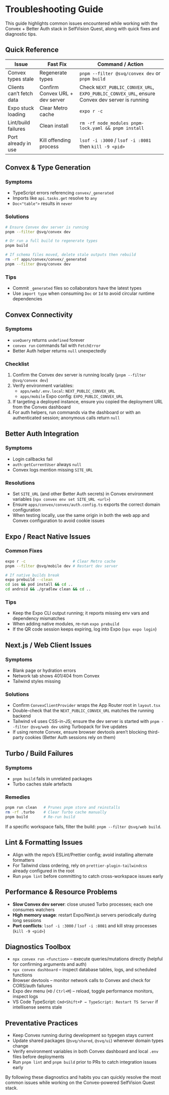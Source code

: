 # Troubleshooting Guide

This guide highlights common issues encountered while working with the Convex + Better Auth stack in SelfVision Quest, along with quick fixes and diagnostic tips.

## Quick Reference

| Issue | Fast Fix | Command / Action |
| --- | --- | --- |
| Convex types stale | Regenerate types | `pnpm --filter @svq/convex dev` or `pnpm build` |
| Clients can’t fetch data | Confirm Convex URL + dev server | Check `NEXT_PUBLIC_CONVEX_URL`, `EXPO_PUBLIC_CONVEX_URL`, ensure Convex dev server is running |
| Expo stuck loading | Clear Metro cache | `expo r -c` |
| Lint/build failures | Clean install | `rm -rf node_modules pnpm-lock.yaml && pnpm install` |
| Port already in use | Kill offending process | `lsof -i :3000` / `lsof -i :8081` then `kill -9 <pid>` |

## Convex & Type Generation

### Symptoms
- TypeScript errors referencing `convex/_generated`
- Imports like `api.tasks.get` resolve to `any`
- `Doc<"table">` results in `never`

### Solutions
```bash
# Ensure Convex dev server is running
pnpm --filter @svq/convex dev

# Or run a full build to regenerate types
pnpm build

# If schema files moved, delete stale outputs then rebuild
rm -rf apps/convex/convex/_generated
pnpm --filter @svq/convex dev
```

### Tips
- Commit `_generated` files so collaborators have the latest types
- Use `import type` when consuming `Doc` or `Id` to avoid circular runtime dependencies

## Convex Connectivity

### Symptoms
- `useQuery` returns `undefined` forever
- `convex run` commands fail with `FetchError`
- Better Auth helper returns `null` unexpectedly

### Checklist
1. Confirm the Convex dev server is running locally (`pnpm --filter @svq/convex dev`)
2. Verify environment variables:
   - `apps/web/.env.local`: `NEXT_PUBLIC_CONVEX_URL`
   - `apps/mobile` Expo config: `EXPO_PUBLIC_CONVEX_URL`
3. If targeting a deployed instance, ensure you copied the deployment URL from the Convex dashboard
4. For auth helpers, run commands via the dashboard or with an authenticated session; anonymous calls return `null`

## Better Auth Integration

### Symptoms
- Login callbacks fail
- `auth:getCurrentUser` always `null`
- Convex logs mention missing `SITE_URL`

### Resolutions
- Set `SITE_URL` (and other Better Auth secrets) in Convex environment variables (`npx convex env set SITE_URL <url>`)
- Ensure `apps/convex/convex/auth.config.ts` exports the correct domain configuration
- When testing locally, use the same origin in both the web app and Convex configuration to avoid cookie issues

## Expo / React Native Issues

### Common Fixes
```bash
expo r -c                     # Clear Metro cache
pnpm --filter @svq/mobile dev # Restart dev server

# If native builds break
expo prebuild --clean
cd ios && pod install && cd ..
cd android && ./gradlew clean && cd ..
```

### Tips
- Keep the Expo CLI output running; it reports missing env vars and dependency mismatches
- When adding native modules, re-run `expo prebuild`
- If the QR code session keeps expiring, log into Expo (`npx expo login`)

## Next.js / Web Client Issues

### Symptoms
- Blank page or hydration errors
- Network tab shows 401/404 from Convex
- Tailwind styles missing

### Solutions
- Confirm `ConvexClientProvider` wraps the App Router root in `layout.tsx`
- Double-check that the `NEXT_PUBLIC_CONVEX_URL` matches the running backend
- Tailwind v4 uses CSS-in-JS; ensure the dev server is started with `pnpm --filter @svq/web dev` using Turbopack for live updates
- If using remote Convex, ensure browser devtools aren’t blocking third-party cookies (Better Auth sessions rely on them)

## Turbo / Build Failures

### Symptoms
- `pnpm build` fails in unrelated packages
- Turbo caches stale artefacts

### Remedies
```bash
pnpm run clean   # Prunes pnpm store and reinstalls
rm -rf .turbo    # Clear Turbo cache manually
pnpm build       # Re-run build
```

If a specific workspace fails, filter the build: `pnpm --filter @svq/web build`.

## Lint & Formatting Issues

- Align with the repo’s ESLint/Prettier config; avoid installing alternate formatters
- For Tailwind class ordering, rely on `prettier-plugin-tailwindcss` already configured in the root
- Run `pnpm lint` before committing to catch cross-workspace issues early

## Performance & Resource Problems

- **Slow Convex dev server**: close unused Turbo processes; each one consumes watchers
- **High memory usage**: restart Expo/Next.js servers periodically during long sessions
- **Port conflicts**: `lsof -i :3000` / `lsof -i :8081` and kill stray processes (`kill -9 <pid>`)

## Diagnostics Toolbox

- `npx convex run <function>` – execute queries/mutations directly (helpful for confirming arguments and auth)
- `npx convex dashboard` – inspect database tables, logs, and scheduled functions
- Browser devtools – monitor network calls to Convex and check for CORS/auth failures
- Expo dev menu (`⌘D` / `Ctrl+M`) – reload, toggle performance monitors, inspect logs
- VS Code TypeScript: `Cmd+Shift+P → TypeScript: Restart TS Server` if intellisense seems stale

## Preventative Practices

- Keep Convex running during development so typegen stays current
- Update shared packages (`@svq/shared`, `@svq/ui`) whenever domain types change
- Verify environment variables in both Convex dashboard and local `.env` files before deployments
- Run `pnpm lint` and `pnpm build` prior to PRs to catch integration issues early

By following these diagnostics and habits you can quickly resolve the most common issues while working on the Convex-powered SelfVision Quest stack.
